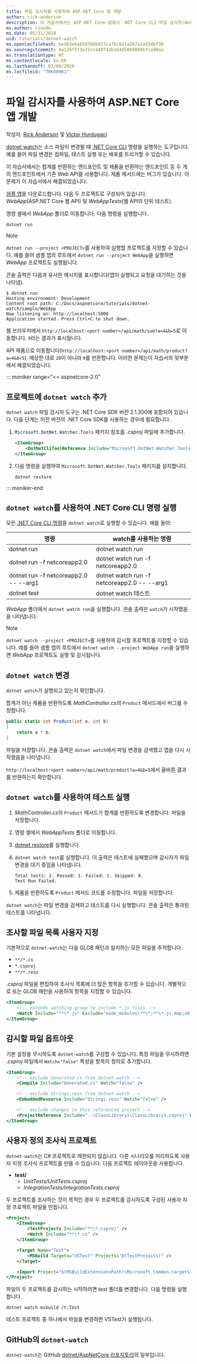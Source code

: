 ```yaml
---
title: 파일 감시자를 사용하여 ASP.NET Core 앱 개발
author: rick-anderson
description: 이 자습서에서는 ASP.NET Core 앱에서 .NET Core CLI 파일 감시자(dotnet 조사식) 도구를 사용하는 방법을 보여줍니다.
ms.author: riande
ms.date: 05/31/2018
uid: tutorials/dotnet-watch
ms.openlocfilehash: bedb3e6a65839db915ca7bc821a267a14d34bf30
ms.sourcegitcommit: 9a129f5f3e31cc449742b164d5004894bfca90aa
ms.translationtype: HT
ms.contentlocale: ko-KR
ms.lasthandoff: 03/06/2020
ms.locfileid: "78650961"
---
```

# <a name="develop-aspnet-core-apps-using-a-file-watcher"></a>파일 감시자를 사용하여 ASP.NET Core 앱 개발

작성자: [Rick Anderson](https://twitter.com/RickAndMSFT) 및 [Victor Hurdugaci](https://twitter.com/victorhurdugaci)

[dotnet watch](https://www.nuget.org/packages/dotnet-watch)는 소스 파일이 변경될 때 [.NET Core CLI](/dotnet/core/tools) 명령을 실행하는 도구입니다. 예를 들어 파일 변경은 컴파일, 테스트 실행 또는 배포를 트리거할 수 있습니다.

이 자습서에서는 합계를 반환하는 엔드포인트 및 제품을 반환하는 엔드포인트 등 두 개의 엔드포인트에서 기존 Web API를 사용합니다. 제품 메서드에는 버그가 있습니다. 이 문제가 이 자습서에서 해결되었습니다.

[샘플 앱](https://github.com/dotnet/AspNetCore.Docs/tree/master/aspnetcore/tutorials/dotnet-watch/sample)을 다운로드합니다. 다음 두 프로젝트로 구성되어 있습니다. *WebApp*(ASP.NET Core 웹 API) 및 *WebAppTests*(웹 API의 단위 테스트).

명령 셸에서 *WebApp* 폴더로 이동합니다. 다음 명령을 실행합니다.

```dotnetcli
dotnet run
```

> [!NOTE]
> `dotnet run --project <PROJECT>`를 사용하여 실행할 프로젝트를 지정할 수 있습니다. 예를 들어 샘플 앱의 루트에서 `dotnet run --project WebApp`을 실행하면 *WebApp* 프로젝트도 실행됩니다.

콘솔 출력은 다음과 유사한 메시지를 표시합니다(앱이 실행되고 요청을 대기하는 것을 나타냄).

```console
$ dotnet run
Hosting environment: Development
Content root path: C:/Docs/aspnetcore/tutorials/dotnet-watch/sample/WebApp
Now listening on: http://localhost:5000
Application started. Press Ctrl+C to shut down.
```

웹 브라우저에서 `http://localhost:<port number>/api/math/sum?a=4&b=5`로 이동합니다. `9`라는 결과가 표시됩니다.

API 제품으로 이동합니다(`http://localhost:<port number>/api/math/product?a=4&b=5`). 예상한 대로 `20`이 아니라 `9`를 반환합니다. 이러한 문제는이 자습서의 뒷부분에서 해결되었습니다.

::: moniker range="<= aspnetcore-2.0"

## <a name="add-dotnet-watch-to-a-project"></a>프로젝트에 `dotnet watch` 추가

`dotnet watch` 파일 감시자 도구는 .NET Core SDK 버전 2.1.300에 포함되어 있습니다. 다음 단계는 이전 버전의 .NET Core SDK를 사용하는 경우에 필요합니다.

1. `Microsoft.DotNet.Watcher.Tools` 패키지 참조를 *.csproj* 파일에 추가합니다.

    ```xml
    <ItemGroup>
        <DotNetCliToolReference Include="Microsoft.DotNet.Watcher.Tools" Version="2.0.0" />
    </ItemGroup>
    ```

1. 다음 명령을 실행하여 `Microsoft.DotNet.Watcher.Tools` 패키지를 설치합니다.

    ```dotnetcli
    dotnet restore
    ```

::: moniker-end

## <a name="run-net-core-cli-commands-using-dotnet-watch"></a>`dotnet watch`를 사용하여 .NET Core CLI 명령 실행

모든 [.NET Core CLI 명령](/dotnet/core/tools#cli-commands)을 `dotnet watch`로 실행할 수 있습니다. 예를 들어:

| 명령 | watch를 사용하는 명령 |
| ---- | ----- |
| dotnet run | dotnet watch run |
| dotnet run -f netcoreapp2.0 | dotnet watch run -f netcoreapp2.0 |
| dotnet run -f netcoreapp2.0 -- --arg1 | dotnet watch run -f netcoreapp2.0 -- --arg1 |
| dotnet test | dotnet watch 테스트 |

*WebApp* 폴더에서 `dotnet watch run`을 실행합니다. 콘솔 출력은 `watch`가 시작했음을 나타냅니다.

> [!NOTE]
> `dotnet watch --project <PROJECT>`를 사용하여 감시할 프로젝트를 지정할 수 있습니다. 예를 들어 샘플 앱의 루트에서 `dotnet watch --project WebApp run`을 실행하면 *WebApp* 프로젝트도 실행 및 감시됩니다.

## <a name="make-changes-with-dotnet-watch"></a>`dotnet watch` 변경

`dotnet watch`가 실행되고 있는지 확인합니다.

합계가 아닌 제품을 반환하도록 *MathController.cs*의 `Product` 메서드에서 버그를 수정합니다.

```csharp
public static int Product(int a, int b)
{
    return a * b;
}
```

파일을 저장합니다. 콘솔 출력은 `dotnet watch`에서 파일 변경을 검색했고 앱을 다시 시작했음을 나타냅니다.

`http://localhost:<port number>/api/math/product?a=4&b=5`에서 올바른 결과를 반환하는지 확인합니다.

## <a name="run-tests-using-dotnet-watch"></a>`dotnet watch`를 사용하여 테스트 실행

1. *MathController.cs*의 `Product` 메서드가 합계를 반환하도록 변경합니다. 파일을 저장합니다.
1. 명령 셸에서 *WebAppTests* 폴더로 이동합니다.
1. [dotnet restore](/dotnet/core/tools/dotnet-restore)를 실행합니다.
1. `dotnet watch test`를 실행합니다. 이 출력은 테스트에 실패했으며 감시자가 파일 변경을 대기 중임을 나타냅니다.

     ```console
     Total tests: 2. Passed: 1. Failed: 1. Skipped: 0.
     Test Run Failed.
     ```

1. 제품을 반환하도록 `Product` 메서드 코드를 수정합니다. 파일을 저장합니다.

`dotnet watch`는 파일 변경을 검색하고 테스트를 다시 실행합니다. 콘솔 출력은 통과된 테스트를 나타냅니다.

## <a name="customize-files-list-to-watch"></a>조사할 파일 목록 사용자 지정

기본적으로 `dotnet-watch`는 다음 GLOB 패턴과 일치하는 모든 파일을 추적합니다.

* `**/*.cs`
* `*.csproj`
* `**/*.resx`

*.csproj* 파일을 편집하여 조사식 목록에 더 많은 항목을 추가할 수 있습니다. 개별적으로 또는 GLOB 패턴을 사용하여 항목을 지정할 수 있습니다.

```xml
<ItemGroup>
    <!-- extends watching group to include *.js files -->
    <Watch Include="**\*.js" Exclude="node_modules\**\*;**\*.js.map;obj\**\*;bin\**\*" />
</ItemGroup>
```

## <a name="opt-out-of-files-to-be-watched"></a>감시할 파일 옵트아웃

기본 설정을 무시하도록 `dotnet-watch`를 구성할 수 있습니다. 특정 파일을 무시하려면 *.csproj* 파일에서 `Watch="false"` 특성을 항목의 정의로 추가합니다.

```xml
<ItemGroup>
    <!-- exclude Generated.cs from dotnet-watch -->
    <Compile Include="Generated.cs" Watch="false" />

    <!-- exclude Strings.resx from dotnet-watch -->
    <EmbeddedResource Include="Strings.resx" Watch="false" />

    <!-- exclude changes in this referenced project -->
    <ProjectReference Include="..\ClassLibrary1\ClassLibrary1.csproj" Watch="false" />
</ItemGroup>
```

## <a name="custom-watch-projects"></a>사용자 정의 조사식 프로젝트

`dotnet-watch`는 C# 프로젝트로 제한되지 않습니다. 다른 시나리오를 처리하도록 사용자 지정 조사식 프로젝트를 만들 수 있습니다. 다음 프로젝트 레이아웃을 사용합니다.

* **test/**
  * *UnitTests/UnitTests.csproj*
  * *IntegrationTests/IntegrationTests.csproj*

두 프로젝트를 조사하는 것이 목적인 경우 두 프로젝트를 감시하도록 구성된 사용자 지정 프로젝트 파일을 만듭니다.

```xml
<Project>
    <ItemGroup>
        <TestProjects Include="**\*.csproj" />
        <Watch Include="**\*.cs" />
    </ItemGroup>

    <Target Name="Test">
        <MSBuild Targets="VSTest" Projects="@(TestProjects)" />
    </Target>

    <Import Project="$(MSBuildExtensionsPath)\Microsoft.Common.targets" />
</Project>
```

파일이 두 프로젝트를 감시하는 시작하려면 *test* 폴더를 변경합니다. 다음 명령을 실행합니다.

```dotnetcli
dotnet watch msbuild /t:Test
```

테스트 프로젝트 중 하나에서 파일을 변경하면 VSTest가 실행됩니다.

## <a name="dotnet-watch-in-github"></a>GitHub의 `dotnet-watch`

`dotnet-watch`는 GitHub [dotnet/AspNetCore 리포지토리](https://github.com/dotnet/AspNetCore/tree/master/src/Tools/dotnet-watch)의 일부입니다.
